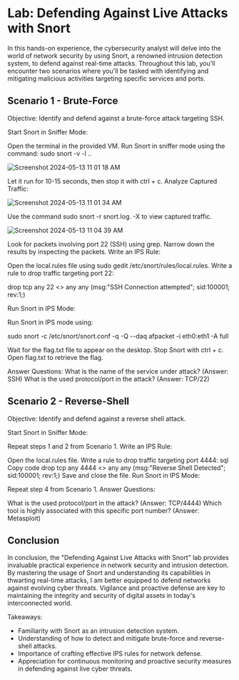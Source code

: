 <h1> Lab: Defending Against Live Attacks with Snort </h1>

In this hands-on experience, the cybersecurity analyst will delve into the world of network security by using Snort, a renowned intrusion detection system, to defend against real-time attacks. Throughout this lab, you'll encounter two scenarios where you'll be tasked with identifying and mitigating malicious activities targeting specific services and ports.

<h2>Scenario 1 - Brute-Force</h2>
Objective: Identify and defend against a brute-force attack targeting SSH.

Start Snort in Sniffer Mode:

Open the terminal in the provided VM.
Run Snort in sniffer mode using the command: sudo snort -v -l ..

![Screenshot 2024-05-13 11 01 18 AM](https://github.com/mmedinabet/Snort-live-attacks-/assets/142737434/7fc8365a-e3e6-429f-8c7c-76e7b196b02c)

Let it run for 10-15 seconds, then stop it with ctrl + c.
Analyze Captured Traffic:

![Screenshot 2024-05-13 11 01 34 AM](https://github.com/mmedinabet/Snort-live-attacks-/assets/142737434/b9d45fb6-d9a9-451e-b1a8-523a95c4d5a1)

Use the command sudo snort -r snort.log.<timestamp> -X to view captured traffic.

![Screenshot 2024-05-13 11 04 39 AM](https://github.com/mmedinabet/Snort-live-attacks-/assets/142737434/2d9398c8-1e41-4b6e-b715-374829d87947)

Look for packets involving port 22 (SSH) using grep.
Narrow down the results by inspecting the packets.
Write an IPS Rule:

Open the local.rules file using sudo gedit /etc/snort/rules/local.rules.
Write a rule to drop traffic targeting port 22:

drop tcp any 22 <> any any (msg:"SSH Connection attempted"; sid:100001; rev:1;)

Run Snort in IPS Mode:

Run Snort in IPS mode using:

sudo snort -c /etc/snort/snort.conf -q -Q --daq afpacket -i eth0:eth1 -A full

Wait for the flag.txt file to appear on the desktop.
Stop Snort with ctrl + c.
Open flag.txt to retrieve the flag.

Answer Questions:
What is the name of the service under attack? (Answer: SSH)
What is the used protocol/port in the attack? (Answer: TCP/22)

<h2> Scenario 2 - Reverse-Shell </h2>
Objective: Identify and defend against a reverse shell attack.

Start Snort in Sniffer Mode:

Repeat steps 1 and 2 from Scenario 1.
Write an IPS Rule:

Open the local.rules file.
Write a rule to drop traffic targeting port 4444:
sql
Copy code
drop tcp any 4444 <> any any (msg:"Reverse Shell Detected"; sid:100001; rev:1;)
Save and close the file.
Run Snort in IPS Mode:

Repeat step 4 from Scenario 1.
Answer Questions:

What is the used protocol/port in the attack? (Answer: TCP/4444)
Which tool is highly associated with this specific port number? (Answer: Metasploit)

<h2>Conclusion</h2>

In conclusion, the "Defending Against Live Attacks with Snort" lab provides invaluable practical experience in network security and intrusion detection. By mastering the usage of Snort and understanding its capabilities in thwarting real-time attacks, I am better equipped to defend networks against evolving cyber threats. Vigilance and proactive defense are key to maintaining the integrity and security of digital assets in today's interconnected world.

Takeaways:
- Familiarity with Snort as an intrusion detection system.
- Understanding of how to detect and mitigate brute-force and reverse-shell attacks.
- Importance of crafting effective IPS rules for network defense.
- Appreciation for continuous monitoring and proactive security measures in defending against live cyber threats.


